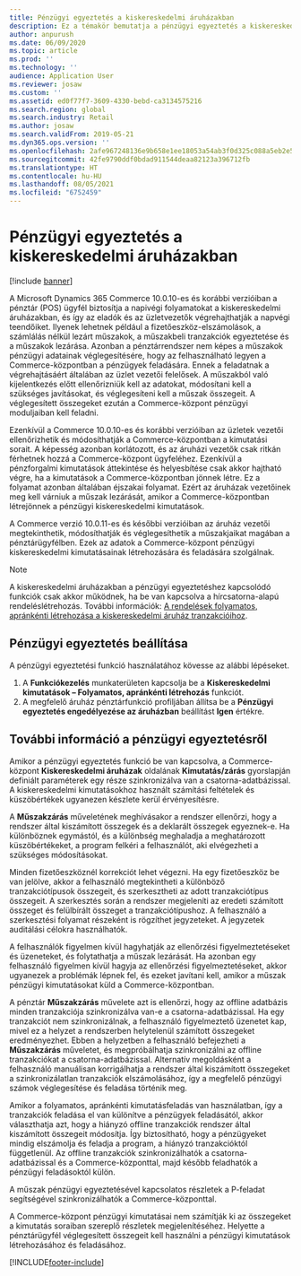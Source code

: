 ```yaml
---
title: Pénzügyi egyeztetés a kiskereskedelmi áruházakban
description: Ez a témakör bemutatja a pénzügyi egyeztetés a kiskereskedelmi áruházakban a Microsoft Dynamics 365 Commerce pénztára esetében.
author: anpurush
ms.date: 06/09/2020
ms.topic: article
ms.prod: ''
ms.technology: ''
audience: Application User
ms.reviewer: josaw
ms.custom: ''
ms.assetid: ed0f77f7-3609-4330-bebd-ca3134575216
ms.search.region: global
ms.search.industry: Retail
ms.author: josaw
ms.search.validFrom: 2019-05-21
ms.dyn365.ops.version: ''
ms.openlocfilehash: 2afe967248136e9b658e1ee18053a54ab3f0d325c088a5eb2e522fac335c01f0
ms.sourcegitcommit: 42fe9790ddf0bdad911544deaa82123a396712fb
ms.translationtype: HT
ms.contentlocale: hu-HU
ms.lasthandoff: 08/05/2021
ms.locfileid: "6752459"
---
```

# <a name="financial-reconciliation-in-retail-stores"></a>Pénzügyi egyeztetés a kiskereskedelmi áruházakban

[!include [banner](includes/banner.md)]

A Microsoft Dynamics 365 Commerce 10.0.10-es és korábbi verzióiban a pénztár (POS) ügyfél biztosítja a napivégi folyamatokat a kiskereskedelmi áruházakban, és így az eladók és az üzletvezetők végrehajthatják a napvégi teendőiket. Ilyenek lehetnek például a fizetőeszköz-elszámolások, a számlálás nélkül lezárt műszakok, a műszakbeli tranzakciók egyeztetése és a műszakok lezárása. Azonban a pénztárrendszer nem képes a műszakok pénzügyi adatainak véglegesítésére, hogy az felhasználható legyen a Commerce-központban a pénzügyek feladására. Ennek a feladatnak a végrehajtásáért általában az üzlet vezetői felelősek. A műszakból való kijelentkezés előtt ellenőrizniük kell az adatokat, módosítani kell a szükséges javításokat, és véglegesíteni kell a műszak összegeit. A véglegesített összegeket ezután a Commerce-központ pénzügyi moduljaiban kell feladni.

Ezenkívül a Commerce 10.0.10-es és korábbi verzióiban az üzletek vezetői ellenőrizhetik és módosíthatják a Commerce-központban a kimutatási sorait. A képesség azonban korlátozott, és az áruházi vezetők csak ritkán férhetnek hozzá a Commerce-központ ügyfeléhez. Ezenkívül a pénzforgalmi kimutatások áttekintése és helyesbítése csak akkor hajtható végre, ha a kimutatások a Commerce-központban jönnek létre. Ez a folyamat azonban általában éjszakai folyamat. Ezért az áruházak vezetőinek meg kell várniuk a műszak lezárását, amikor a Commerce-központban létrejönnek a pénzügyi kiskereskedelmi kimutatások.

A Commerce verzió 10.0.11-es és későbbi verzióiban az áruház vezetői megtekinthetik, módosíthatják és véglegesíthetik a műszakjaikat magában a pénztárügyfélben. Ezek az adatok a Commerce-központ pénzügyi kiskereskedelmi kimutatásainak létrehozására és feladására szolgálnak.

> [!NOTE]
> A kiskereskedelmi áruházakban a pénzügyi egyeztetéshez kapcsolódó funkciók csak akkor működnek, ha be van kapcsolva a hírcsatorna-alapú rendeléslétrehozás. További információk: [A rendelések folyamatos, apránkénti létrehozása a kiskereskedelmi áruház tranzakcióihoz](trickle-feed.md).

## <a name="set-up-financial-reconciliation"></a>Pénzügyi egyeztetés beállítása

A pénzügyi egyeztetési funkció használatához kövesse az alábbi lépéseket.

1. A **Funkciókezelés** munkaterületen kapcsolja be a **Kiskereskedelmi kimutatások – Folyamatos, apránkénti létrehozás** funkciót.
1. A megfelelő áruház pénztárfunkció profiljában állítsa be a **Pénzügyi egyeztetés engedélyezése az áruházban** beállítást **Igen** értékre.

## <a name="more-information-about-financial-reconciliation"></a>További információ a pénzügyi egyeztetésről

Amikor a pénzügyi egyeztetés funkció be van kapcsolva, a Commerce-központ **Kiskereskedelmi áruházak** oldalának **Kimutatás/zárás** gyorslapján definiált paraméterek egy része szinkronizálva van a csatorna-adatbázissal. A kiskereskedelmi kimutatásokhoz használt számítási feltételek és küszöbértékek ugyanezen készlete kerül érvényesítésre.

A **Műszakzárás** műveletének meghívásakor a rendszer ellenőrzi, hogy a rendszer által kiszámított összegek és a deklarált összegek egyeznek-e. Ha különböznek egymástól, és a különbség meghaladja a meghatározott küszöbértékeket, a program felkéri a felhasználót, aki elvégezheti a szükséges módosításokat.

Minden fizetőeszköznél korrekciót lehet végezni. Ha egy fizetőeszköz be van jelölve, akkor a felhasználó megtekintheti a különböző tranzakciótípusok összegeit, és szerkesztheti az adott tranzakciótípus összegeit. A szerkesztés során a rendszer megjeleníti az eredeti számított összeget és felülbírált összeget a tranzakciótípushoz. A felhasználó a szerkesztési folyamat részeként is rögzíthet jegyzeteket. A jegyzetek auditálási célokra használhatók.

A felhasználók figyelmen kívül hagyhatják az ellenőrzési figyelmeztetéseket és üzeneteket, és folytathatja a műszak lezárását. Ha azonban egy felhasználó figyelmen kívül hagyja az ellenőrzési figyelmeztetéseket, akkor ugyanezek a problémák lépnek fel, és ezeket javítani kell, amikor a műszak pénzügyi kimutatásokat küld a Commerce-központban.

A pénztár **Műszakzárás** művelete azt is ellenőrzi, hogy az offline adatbázis minden tranzakciója szinkronizálva van-e a csatorna-adatbázissal. Ha egy tranzakciót nem szinkronizálnak, a felhasználó figyelmeztető üzenetet kap, mivel ez a helyzet a rendszerben helytelenül számított összegeket eredményezhet. Ebben a helyzetben a felhasználó befejezheti a **Műszakzárás** műveletet, és megpróbálhatja szinkronizálni az offline tranzakciókat a csatorna-adatbázissal. Alternatív megoldásként a felhasználó manuálisan korrigálhatja a rendszer által kiszámított összegeket a szinkronizálatlan tranzakciók elszámolásához, így a megfelelő pénzügyi számok véglegesítése és feladása történik meg. 

Amikor a folyamatos, apránkénti kimutatásfeladás van használatban, így a tranzakciók feladása el van különítve a pénzügyek feladásától, akkor választhatja azt, hogy a hiányzó offline tranzakciók rendszer által kiszámított összegeit módosítja. Így biztosítható, hogy a pénzügyeket mindig elszámolja és feladja a program, a hiányzó tranzakcióktól függetlenül. Az offline tranzakciók szinkronizálhatók a csatorna-adatbázissal és a Commerce-központtal, majd később feladhatók a pénzügyi feladásoktól külön.

A műszak pénzügyi egyeztetésével kapcsolatos részletek a P-feladat segítségével szinkronizálhatók a Commerce-központtal.

A Commerce-központ pénzügyi kimutatásai nem számítják ki az összegeket a kimutatás soraiban szereplő részletek megjelenítéséhez. Helyette a pénztárügyfél véglegesített összegeit kell használni a pénzügyi kimutatások létrehozásához és feladásához.


[!INCLUDE[footer-include](../includes/footer-banner.md)]